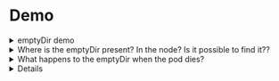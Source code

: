 # Demo

<details>
<summary>emptyDir demo</summary>

One pod with two alpine or ubuntu containers, and an emptyDir volume.
Both containers mounting the volume to two different paths.
One container writes data to a file in the mount path - writing time every 2
seconds using sleep and date command.
Another container reads data from the file using tail command and streaming it.

The demo can be anything where one container is producing data into the volume and the
other is consuming data from the volume.
</details>

<details>
<summary>Where is the emptyDir present? In the node? Is it possible to find it??</summary>

</details>

<details>
<summary>What happens to the emptyDir when the pod dies?</summary>
</details>

<details>
</details>
